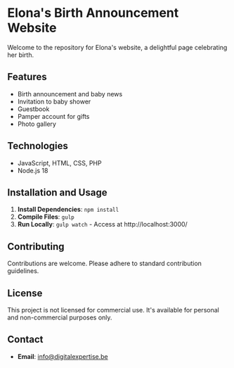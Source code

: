 # Elona's Birth Announcement Website

Welcome to the repository for Elona's website, a delightful page celebrating her birth.

## Features
- Birth announcement and baby news
- Invitation to baby shower
- Guestbook
- Pamper account for gifts
- Photo gallery

## Technologies
- JavaScript, HTML, CSS, PHP
- Node.js 18

## Installation and Usage
1. **Install Dependencies**: `npm install`
2. **Compile Files**: `gulp`
3. **Run Locally**: `gulp watch` - Access at http://localhost:3000/

## Contributing
Contributions are welcome. Please adhere to standard contribution guidelines.

## License
This project is not licensed for commercial use. It's available for personal and non-commercial purposes only.

## Contact
- **Email**: info@digitalexpertise.be

